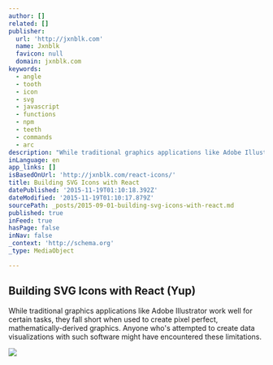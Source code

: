 ```yaml
---
author: []
related: []
publisher:
  url: 'http://jxnblk.com'
  name: Jxnblk
  favicon: null
  domain: jxnblk.com
keywords:
  - angle
  - tooth
  - icon
  - svg
  - javascript
  - functions
  - npm
  - teeth
  - commands
  - arc
description: "While traditional graphics applications like Adobe Illustrator work well for certain tasks, they fall short when used to create pixel perfect, mathematically-derived graphics. Anyone who's attempted to create data visualizations with such software might have encountered these limitations."
inLanguage: en
app_links: []
isBasedOnUrl: 'http://jxnblk.com/react-icons/'
title: Building SVG Icons with React
datePublished: '2015-11-19T01:10:18.392Z'
dateModified: '2015-11-19T01:10:17.879Z'
sourcePath: _posts/2015-09-01-building-svg-icons-with-react.md
published: true
inFeed: true
hasPage: false
inNav: false
_context: 'http://schema.org'
_type: MediaObject

---
```

<article style=""><h1>Building SVG Icons with React (Yup)</h1><p>While traditional graphics applications like Adobe Illustrator work well for certain tasks, they fall short when used to create pixel perfect, mathematically-derived graphics. Anyone who's attempted to create data visualizations with such software might have encountered these limitations.</p><img src="http://jxnblk.s3.amazonaws.com/assets/images/cog-sketch-bw.jpg" /></article>